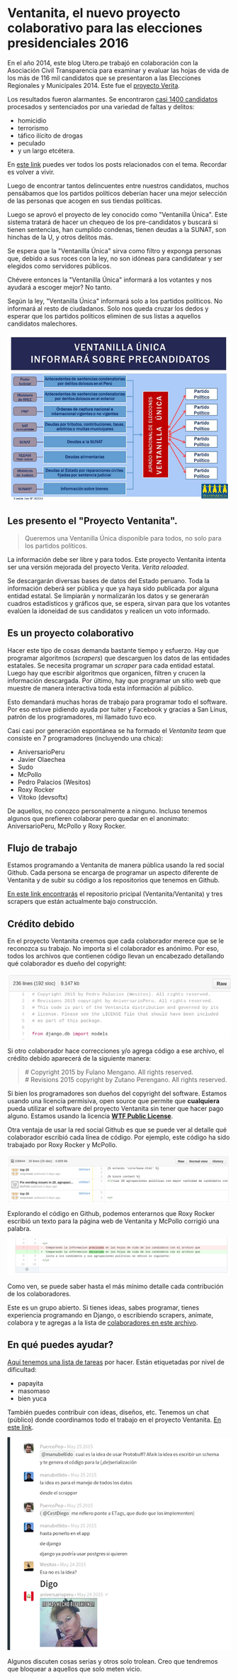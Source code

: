 # Ventanita, el nuevo proyecto colaborativo para las elecciones presidenciales 2016

En el año 2014, este blog Utero.pe trabajó en colaboración con la Asociación
Civil Transparencia para examinar y evaluar las hojas de vida de los más de
116 mil candidatos que se presentaron a las Elecciones Regionales y Municipales
2014.
Este fue el [proyecto Verita](http://utero.pe/tag/verita/).

Los resultados fueron alarmantes. Se encontraron [casi 1400 candidatos](http://ventanita.soy/demo/1400_candidatos/)
procesados y sentenciados por una variedad de faltas y delitos:

* homicidio
* terrorismo
* táfico ilícito de drogas
* peculado
* y un largo etcétera.

En [este link](http://utero.pe/tag/verita/) puedes ver todos los posts
relacionados con el tema. Recordar es volver a vivir.

Luego de encontrar tantos delincuentes entre nuestros candidatos, muchos
pensábamos que los partidos políticos deberían hacer una mejor selección de las
personas que acogen en sus tiendas políticas.

Luego se aprovó el proyecto de ley conocido como "Ventanilla Única". Este
sistema tratará de hacer un chequeo de los pre-candidatos y buscará si tienen
sentencias, han cumplido condenas, tienen deudas a la SUNAT, son hinchas de la
U, y otros delitos más.

Se espera que la "Ventanilla Única" sirva como filtro y exponga personas que,
debido a sus roces con la ley, no son idóneas para candidatear y ser
elegidos como servidores públicos.

Chévere entonces la "Ventanilla Única" informará a los votantes y nos ayudará a
escoger mejor? No tanto.

Según la ley, "Ventanilla Única" informará solo a los partidos políticos. No
informará al resto de ciudadanos. Solo nos queda cruzar los dedos y esperar que
los partidos políticos eliminen de sus listas a aquellos candidatos malechores.

![](images/2015-05-27_ventanilla_unica.png)


## Les presento el "Proyecto Ventanita".

> Queremos una Ventanilla Única disponible para todos, no solo para los partidos políticos.

La información debe ser libre y para todos.
Este proyecto Ventanita intenta ser una versión mejorada del proyecto Verita.
*Verita reloaded*.

Se descargarán diversas bases de datos del Estado peruano. 
Toda la información deberá ser pública y que ya haya sido publicada por alguna
entidad estatal.
Se limpiarán y normalizarán los datos y se generarán cuadros estadísticos
y gráficos que, se espera, sirvan para que los votantes evalúen la idoneidad
de sus candidatos y realicen un voto informado.

## Es un proyecto colaborativo
Hacer este tipo de cosas demanda bastante tiempo y esfuerzo. Hay que programar
algoritmos (*scrapers*) que descarguen los datos de las entidades estatales.
Se necesita programar un *scraper* para cada entidad estatal.
Luego hay que escribir algoritmos que organicen, filtren y crucen la
información descargada.
Por último, hay que programar un sitio web que muestre de manera interactiva
toda esta información al público.

Esto demandará muchas horas de trabajo para programar todo el software. Por eso
estuve pidiendo ayuda por tuiter y Facebook y gracias a San Linus, patrón de
los programadores, mi llamado tuvo eco.

Casi casi por generación espontánea se ha formado el *Ventanita team* que
consiste en 7 programadores (incluyendo una chica):

* AniversarioPeru
* Javier Olaechea
* Sudo
* McPollo
* Pedro Palacios (Wesitos)
* Roxy Rocker
* Vitoko (devsoftx)

De aquellos, no conozco personalmente a ninguno. Incluso tenemos algunos que
prefieren colaborar pero quedar en el anonimato: AniversarioPeru, McPollo y
Roxy Rocker.

## Flujo de trabajo
Estamos programando a Ventanita de manera pública usando la red social Github.
Cada persona se encarga de programar un aspecto diferente de Ventanita y de
subir su código a los repositorios que tenemos en Github.

[En este link encontrarás](https://github.com/ventanita) el repositorio pricipal 
(Ventanita/Ventanita) y tres scrapers que están actualmente bajo construcción.

## Crédito debido
En el proyecto Ventanita creemos que cada colaborador merece que se le reconozca
su trabajo. No importa si el colaborador es anónimo. Por eso, todos los archivos que
contienen código llevan un encabezado detallando qué colaborador es dueño del
copyright:

![](images/2015-05-27_copyright.png)

Si otro colaborador hace correcciones y/o agrega código a ese archivo, el
crédito debido aparecerá de la siguiente manera:

> \# Copyright 2015 by Fulano Mengano. All rights reserved.  
> \# Revisions 2015 copyright by Zutano Perengano. All rights reserved.

Si bien los programadores son dueños del copyright del software. Estamos usando
una licencia permisiva, open source que permite que **cualquiera** pueda
utilizar el software del proyecto Ventanita sin tener que hacer pago alguno.
Estamos usando la licencia [**WTF Public License**](https://github.com/ventanita/ventanita/blob/master/LICENSE).

Otra ventaja de usar la red social Github es que se puede ver al detalle qué
colaborador escribió cada línea de código. Por ejemplo, este código ha sido
trabajado por Roxy Rocker y McPollo.

![](images/2015-05-27_wording.png)

Explorando el código en Github, podemos enterarnos que Roxy Rocker escribió
un texto para la página web de Ventanita y McPollo corrigió una palabra.

![](images/2015-05-27_wording2.png)

Como ven, se puede saber hasta el más mínimo detalle cada contribución de los
colaboradores.

Este es un grupo abierto. Si tienes ideas, sabes programar, tienes
experiencia programando en Django, o escribiendo scrapers, anímate, colabora y
te agregas a la lista de [colaboradores en este archivo](https://github.com/ventanita/ventanita/blob/master/CREDITS).

## En qué puedes ayudar?
[Aquí tenemos una lista de tareas](https://github.com/ventanita/ventanita/issues) por hacer. 
Están etiquetadas por nivel de dificultad:

* papayita
* masomaso
* bien yuca

También puedes contribuir con ideas, diseños, etc. Tenemos un chat (público)
donde coordinamos todo el trabajo en el proyecto Ventanita. 
[En este link](https://gitter.im/ventanita/ventanita).

![](images/2015-05-27_chat.png)

Algunos discuten cosas serias y otros solo trolean. Creo que tendremos que
bloquear a aquellos que solo meten vicio.


